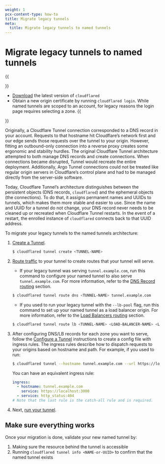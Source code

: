```yaml
---
weight: 1
pcx-content-type: how-to
title: Migrate legacy tunnels
meta:
  title: Migrate legacy tunnels to named tunnels
---
```


# Migrate legacy tunnels to named tunnels

{{<Aside type="note" header="Before you start">}}

- [Download](/cloudflare-one/connections/connect-apps/install-and-setup/installation/) the latest version of `cloudflared`
- Obtain a new origin certificate by running `cloudflared login`. While named tunnels are scoped to an account, for legacy reasons the login page requires selecting a zone.
  {{</Aside>}}

Originally, a Cloudflare Tunnel connection corresponded to a DNS record in your account. Requests to that hostname hit Cloudflare’s network first and our edge sends those requests over the tunnel to your origin. However, fitting an outbound-only connection into a reverse proxy creates some ergonomic and stability hurdles. The original Cloudflare Tunnel architecture attempted to both manage DNS records and create connections. When connections became disrupted, Tunnel would recreate the entire deployment. Additionally, Argo Tunnel connections could not be treated like regular origin servers in Cloudflare’s control plane and had to be managed directly from the server-side software.

Today, Cloudflare Tunnel’s architecture distinguishes between the persistent objects (DNS records, `cloudflared`) and the ephemeral objects (the connections). To do that, it assigns permanent names and UUIDs to tunnels, which makes them more stable and easier to use. Since the name and UUID for a tunnel do not change, your DNS record never needs to be cleaned up or recreated when Cloudflare Tunnel restarts. In the event of a restart, the enrolled instance of `cloudflared` connects back to that UUID address.

To migrate your legacy tunnels to the named tunnels architecture:

1.  [Create a Tunnel](/cloudflare-one/connections/connect-apps/install-and-setup/tunnel-guide/#3-create-a-tunnel-and-give-it-a-name).

    ```bash
    $ cloudflared tunnel create <TUNNEL-NAME>
    ```

2.  [Route traffic](/cloudflare-one/connections/connect-apps/routing-to-tunnel/) to your tunnel to create routes that your tunnel will serve.

    - If your legacy tunnel was serving `tunnel.example.com`, run this command to configure your named tunnel to also serve `tunnel.example.com`. For more information, refer to the [DNS Record routing](/cloudflare-one/connections/connect-apps/routing-to-tunnel/dns/) section.

    ```bash
    $ cloudflared tunnel route dns <TUNNEL-NAME> tunnel.example.com
    ```

    - If you used to run your legacy tunnel with the `--lb-pool` flag, run this command to set up your named tunnel as a load balancer origin. For more information, refer to the [Load Balancers routing](/cloudflare-one/connections/connect-apps/routing-to-tunnel/lb/) section.

    ```bash
    $ cloudflared tunnel route lb <TUNNEL-NAME> <LOAD-BALANCER-NAME> <LOAD-BALANCER-POOL>
    ```

3.  After configuring DNS/LB records for each zone you want to serve, follow the [Configure a Tunnel](/cloudflare-one/connections/connect-apps/configuration/configuration-file/) instructions to create a config file with ingress rules. The ingress rules describe how to dispatch requests to your origins based on hostname and path. For example, if you used to run:

    ```bash
    $ cloudflared tunnel --hostname tunnel.example.com --url https://localhost:3000
    ```

    You can have an equivalent ingress rule:

    ```yml
    ingress:
      - hostname: tunnel.example.com
        service: https://localhost:3000
      - service: http_status:404
    # Note that the last rule is the catch-all rule and is required.
    ```

4.  Next, [run your tunnel](/cloudflare-one/connections/connect-apps/run-tunnel/).

## Make sure everything works

Once your migration is done, validate your new named tunnel by:

1.  Making sure the resource behind the tunnel is accessible
2.  Running `cloudflared tunnel info <NAME-or-UUID>` to confirm that the named tunnel exists

